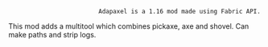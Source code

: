 							 Adapaxel is a 1.16 mod made using Fabric API.
This mod adds a multitool which combines pickaxe, axe and shovel. Can make paths and strip logs.

